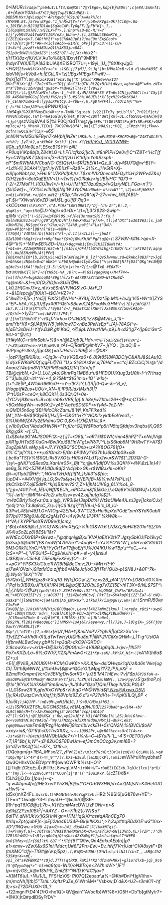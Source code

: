 0>I*MUR`clr&&p(^pa64uI;Lft4;Qm@X0:"7@YlEg0=,kdp(Ej%EDm\';c|e84;3mAvf$:.6`+(AearY0A`5=d?YC?jK@{TspElBCAdNE3-l-DQD5M\MxrJqVLe$pC*'APsKgwbjjC9$)Q^Aw#ak%]o!(MYH9B.Et.}57ew\BFgn."1_%nR=Z{Y=!Y>*;yo8=FKVgs>Uk?[Ci0@=:0&<,I0lEW.b~92?U@TDlAn{6gXoCAF~TyGqFF)IpFb^K{~_7,.[i{GpqkMLSX)@]);H]ILX>f*>,}:Bnp*%sB~Db-R;Y=?6]j"yzM94Yz&1YuGRTtI9R/eZu_bUna+).[i,285WULSE0mKT6_:[(ZCEiGx<$>7.CAD!hY2f">y{C%8#8JpPi?jmaC9m'EA$EeoY>(+/!D{@r;gFf;*#R~4<iC}s#ob>~kIR(C_GPFjlg">L3!<(i-CU+[3<3i*$.pzzE!rh5BOizQ1L%JK53ju=8AJ-75[pUr5M4I\%SQo5ES"|;o5Z"OT!~8j]X;+hV`x2^-t|HTX\8z<fIUV*LV'AuTo%8I;R/IDxvHY'9MPIf!(hdynTWX/ETjA[&3!bUiAi)XE1SRQT7L\=;+19yi_|U,,["8X#k*yJgO.<FlQ1{`23vwN$klX<bTrxa^>_s)&ELjj7jMJ],9!Jg"]b+1MHxJDcB:v1d_d\sbwhA95E_6`ldoVW|s<kVb&<h:|EGti_R\<?z]UBgxN1BgkPPwiF/--fn(x[]qlTY`:G@,@lzokVz8l"vh8;Sq|^X'|Raic^K9HGe%%kI2?8KrZ"MiXc'@}~"7o2c6T>e*TO[[|RoC13cQTK.RLZQxB(Uh\dNyu,=gbu+4@P^w#n.zNIoV*X^]bKvE:2bH7gNi'gwzoP~!%dvKZ\lTa/2:l?B%2?ST47}\r\L;@}PJ(xMI=]:Bp<-1_]~66'4ydN/7&%6*S5'PTn6vtCN|jq750C)t=i'C5y|3DD_A458NHp0GGs[l0zH)f%S/njU![u#&(h%!#6UE%(*X(lgxM29<5ktKO4!(F_cE\NPA1oRE~b\[yysLKP6tCy.s~rbE=/,0,FgD!wrP4]..rcOTZ!@!"%w+{-/c*hL(Jp=}A9*n=`;&PWIzK}o[-Th64*gk%X(A^N`msEkd4R+n*y~TmHK'Sg;oeh||v22|ITc7y_ptLb^lV^,7rO21f}ct/_PmV0A]xb9pc,!&Y]>46#IGalNyk{met_KrQr~d2Dmf'QetjRn(=3L.cfGSV0L=@aAx}H|U~L}p)\@`szV3q&VA4!S|%i'P0CjrGdT\m@yj`pf#Es'7(O6lRNItPojHTrSRa#$K/vQ&Fmp7o;w/*$_VManX,T{Cu}_7XO970w$3f4",8a[\ET;MAL9z;*HQZ_.;F#zzh"Vj;fkww-Dcfn!!wQCa)H^]i@/~w`**6S-jmN}N^wM5U!9FByn7<M{b*l(]NZ`H^(HK5uh.l_upPnBOYB~K9CFQ<B@>^Z4KTdDL5!%<c%h?;.]yT:k2,a:#XhO#_SxtkJ'j2t>.XC{`<HRf:K:d_,W!}3WNW-(IGh_s!U>*\Nn9Lo(';E5xcB?$YY=z#l]<P0uqV\Kp8b[b,Z84#LQ=L[:F(1!cfkb2j[ic7L;#8nP)PHQe0v[\C^{Z8T<'HcT[fFy+CW1gN&Z\Qa}cro|3~R#j^fzUTK"l0]o:Ya#Szspb-cP"$mRWbMJV*CbaNG-C5]Q{eU~$R|2bE(#1=Qz_&`.d[y4$U7Q@w^B{Y~<Ld%41,$3CAk4$"/]gt?:)yWE{!zF~Rz8(~,2(%x,_.jHvStR>*Xj-wS[qoNbbt,bz,>EHL6"U7KPd[bh/!z.T$xm!VI2QnecdMFQyI%H\2WPv4*Z&o}G(H2zp5<:6otOqEBf(V<})-vTw%{oGlRqkz<igUB|yHC''!Q73->_{-2/+27MoFH_I(CU[Iw1>/=*h}>UHMHfE?8zu9p*ip4vG*]z/yNE(_FGa=n'\|"}{fsi\\*5wt]+.,;YX%!LwIh(itg)Ng'W'JYpC`HAnHUu#e-w*azwW!'^,\J}osaEjKWk%?x<6iL=PK9%#.rw)@8n_nNtZ'j`K0p,^#xvcQ#^a[7-27v=hw_k9LfABU\-gT.$j<"XNvuN\6vZD'u#U$L:gUlfB'7jq3=<kCO`1KH8(s\FzXsY^,s^A.Ft9k^L0K(DRB1?}"Dj-(L%-Zr^;E:.2,-q%qKLs+_^ay>tRt`@J>Yqgi+a0>DI+"z)=|[;3(3$2S-2wip^-q\)M`9'CylYl'\~S5]}vUpF@R)0S.>f]Fe[3nrmat9R)7:fa.?Omlh4EaUSzI<oV*rgV0^ZgN)Dvh"]/EAvXnUxa^y]7H~,tl:}A'DXt^1w30IV63;]s.jaD=3HnR1%L,N&{qetYxz!YJ%o;o2!^24%9_paY{"4"Lx("3dU-XpU=#P1b*>b"lBB*hl"8($~<M@H+\[t7G@4j'V4DT&l!b\\h3G\c"Fl~;d.1I|z<ILa(l~~jbuA?QIdlDUR:%6g3r]rx)+W9p^kuh*C$+OjQMuKh)W"PgF!q@Q>(|`S7VdV-k#N:>qa<X-4@^'k%+^lAPw$B%8*D~)/`XsX+0qqWWh1jEmyS1KiEIQkN\YA;[+&1=m+,XZIH@KM94I)6SC=H'|]m1b]s}OF4]taGY0%1hg/C!KBQ(!Lx'|xFI9Z(V;aqnpB/(.Ww[65HzMM%)A!|PPH|[6@iXnd!EEO*|b,293LySL>WZ]0(XN(sqZ#_D_}2j"Qv5]wWnw.zd=QkWkc}8B3F"z>}gES+Gh%&e\4N$eSxD=D'WbKb*'nFbO)H@uBe1Ly0vXmb[^%\e(OGE|Nff{03l^QKg'#c3M@Qq{#e?s<)$KAl'0p2c[j3.5:\9Hjx|x!Ymr7[{;e`@T`xB_#E0X`Y:-ba`\MUVBHC[l|8*]+n{tH9bi-%A_)D?n:=~#|G$]vgeg@sq+/M<f74<=[vs[4fv/P=4ug&2noq8$*89g(hl/xT-dA7BD?zZTtBWD~N!CRw`ed-^q@mKi~&)~v)0{Q;Z!D]v=SU5{@N.[,k0,2H[GmJ3=y_n\VxsE$n\NF/NQ&\v*O*:J&rF_1)<~&}_Dlspc@Fj!0)X(~I$C{=VZ?<?5"8wZ\>E|5-.)*m5j|`FlX(2L@NHx*-9YiU|;7NDz*5p.M%+/eJg'Vi5+Wr^X]ZYS>^EP~hFA./%]JU}$yx#9l1_^Q5'vSBew*X24$FxqWu*3HN`^Pv|?B)y1#PG@??iE?,9:;i)U|k{X^@dh./*9y8s'c~/_#dXEtxzh)XWF4]JxaBm072]SQwi#$pm-z[D/h`1~>1yZ`J^^cm]ibRVYl]VP4\?@'[]%nTJRUHPHTj^vY`&]):^t=hu>G^#ND6)lizV*$@MVih_J,"&-am[Yb*K6>SfJA8fNW5`jsW/pw7D<nBz3PeNsEp*\.[Aj-?8AG(^v-h[aE(:3xDHJ=Y(fv.D$R,gh\KaQ_<@$pLWswzVM=p9\,Lh<d3')*g7<I]p6c'Ge^58lU-X"@ZC}[!H#yW,C=r:MnSbhl+%&>n(@\Z}gb9LHd>:`4Y%FTSa5RZ6d|$P6VA"Z-'/<ZO|x83T=ne>!FlB|dH0)8`_tA(~OjRa#B@imhV7~.j{$YQ:]p.aO;B+iEtP(mgPsl8s!_9)|gnQ8$,[=bTJHdsTDlR9@%=@08?=|ozP1]gfRK!R<?}>Iu;<utn]`Ln<=R>_+Ojq3v=FrsVVGBxa6+6_8!9t85]8@BDC!yC&A]!J&$LAu]O.\Ld{ixEWKaP0Df\qgFL@7G`"U,x:SI;81As$w\aj76Hd^==c*cj.BZcCi<fr1T8-Q@y!QX4Tmg4G5'RnbS-QiIZ9@?Qd<QA4X/:|3+Y:}q6xn$As_u\8eJgixknoL]I)Bi|:(lNtRmmBggxntt?kBF#<%!.16WopkII,1J*0{tEX9M>Cj%r@."/dAaaaZT4p{m8V<QT,8$H@.jT;W+^&lkUmffJ2Ieymf\AOAZw<4R0BvY4U,>fYM/PM$ciiBQ]2V:{Gd=fq?TBi@cjrbN,>2*U_LU/_yAo)GhnrPq?]#B6u^u&HFDO\})Xtug3zU0)t-!:^r7Hnsq5'"3]ubujQ:-iz\^^H-*4_9.?5Mt*$(G'm:x+1Q"'w1x{-{t+*:#E|lP_4W1dirt66Kc0+-=Y~/(K7zY,L(\R|]0-Qw-&~'B_v},(Hogp(f#2us+l}OU>,XN~j[:IP6RJdx\Mxh3\|?`P^tU0sP=ceQ<;k8CQKH_0s3Q/<c(e!TiTYAe2,_VAsOaS{w2s]mAk5}{f\0v@3B\"J0$2}mJko3-4"7.RG*V)NQ20gan>;Q[+0e-r|YC7v]R$muxk.iB+a\Lrhb8xVBR,|g[.ti'h8e}w71#us26+<@*d;CT3E=<5OxWegWn--w85X;2=yAE^AaYa$Dt80F>vYj4d~?cZ:N!-x:QMD)5n6og`$BHMcOXcZamJ&'W\,KnFFiked%[M'_YN~8H$(K$yE8(]HJ[]5~O&Gt"H?Y^AQXI!>yktbEoVveo1.,-S%UibIWfZA7y2EMdmUQC'0,$X~|{7)@}R%L&*.(,v{Ib0yDa(*Abdu6HN5N*"Tr;fI/o^G2jW$Pbq*p5HN5tqGfdtjov3hqbs{K,Q659Xg;g$k`~r[.:ZL;{Ld|$oke(K\"MJ!SO9F!Q:~z{\]T~rO8(L"=aRTkl$0WV<kJ1WB;,sO!1g*k4H9Okp:s1e5#dCHN/KI_vxs084N9&".9j:1LH.C[4[xy0=c.=ioHZ:Vf!:@x[:8CCAZvmul'/`U7sR^NWk`#dm:EKy=5d|+?66SIOnS1xxc'"]ccR8J&^BOD,v6)r8M55V%CJE*YtsT.2ujZKJS7rC@GuEM=7:-Q["ee!HqzeaIAtynMfI`WNBz}f5~NHMYF&El>,rmn4BhPZ^T+nNc]Vi@pXR1gJHTsS$:0uOn4Bw[Ko)$8[1pW`gLvPR/P,"^L(xS6tab5M^9HRwTY>A7$}ZugZpkM}.eMg.y&*J?.YY0fBQ"$CDnb+;zA?X&OG761fO+(!%`C"p[Y%L>**;uS!O<FYoPT&Qs\CWuer6bz17sZ63$!RtT^bu@4<F,6AUfiJ2_\7Ru2xUe6G][zdn)f0O;?d89"[vSSbV%pAYiqTE-pTOl~|RCVRgy4q~:FgoVs?y!cD;6k*)Utr?.qucAA9:eD)aC-5F_.F<o%tJw7D0?EL,e*p)>m3>E/Gn.bP3Wy1`637h1U6bQ1p09+sB!(.bc6a"TSfV%!$9QL!#s5VXO{s:H00dYALdT]o2wur&W?$[".2D3Q/-G-'|sy\~gNK)"a$Res9a.Xan)hr05<_Bjt`*o;@uV]dIfOV%s3QKH/*4W\8zL1n}<H2Q'.eTV+2Zd^,w[I%XMSQrC~be&WL&kLg4Jj5HX@YET~=tjI}tfEL&BWrZA)^]zS!Vfn/lG+<YWV}9$n$n0vDC[6~Vc|P}}]*bYE;':Hdih10\%IqB#3@VmL]m~wC[4'UKs*[zkJ2Y+kL8,`LIz'VS5QnaNRR3N6~:jj|,KfLmw%vG!GfLdA.W!,Mi>4'iae6g,5LYQ<5ZN\A|4lDu8d[2^A4(eb>Gk=r$WlBJxhl~oKn?@i~x)t1yb2@HF;'";NGhxTzH}d{{itfN_}I;Al3"s$fpc;[upD4~+#4XV@j`jq.LG;Sw?s&jq+}hf{EPlfB~)&%;wM7sP:Ls]](tkCt1xbi77.ojE5d#P.*k|s)BXmv?S:7_Z>1(jhMUiV9g_6LY%oL_8-\j"j;p=/41lY7~A_)E)n}Nff/&EUh_>iPC4Jm&f5]&Ge,!).eQq8V'n5D$WJf+LXi)G"%|-iw1{--jIMPN>47oZr.#loXsv=ev42.oj|hu[g%$2l-`m4zCBr)y%of+z:0a:u`q@_Y/R3i$e)3spDd%\Wt$aUIMe4}Ls:i3gv|]ckoiCJx[*jn0j'z^a;T3.8q9cC_7s\~}i(CS'8zg?j"?[|/9~l]-5'x_18_lU-&3PwL#8[ih48}1.G+N1Ogr42E(h4,:9W"CZ<HdQ>BxHui6ipXePGdE"pmY&YdK0abR977p(l?T5Rg0}&.6Ex2gMsTO+!4Vj9vM.]P3P)(`%kW8k=-H^VA;!`kYPP'keXRWD9e{h]cmy,[^$b)xA6&9@zL)/%0}W&izRmXEjQjr%|hG)&Wk6.LN)&Q,6bH#B201a*S[Z0hJK4)uSo2Lz8}8E$\I'l&r?wWtEc.O)XrB]P*GHwz=]'@qhqni@B}x!`KVA)aEXV2tV7`JgsySbKi:\IFb19vyCfb3sx[rS@dtN"fP&7eaWj"479i75r?'>4oqN~T=YJ%PO'N^W`[,obH>a8'8YdO19M]:ORkTLYnC)^Vk?YyCr!TwT?@oE/f*J%}04!KU%wTBp'z^*xC_~<+[cS*=P"~!;`VF6U45~)Cg$/eUlh>p#\~e\~y4]lrsIu\(J$E$)er+C5eE$`TREa8jFvXEeyfO^=J?>+pGV^YPSX3k/Gtuc1)W16R@Br,Cmv;2U-<MH+R-K-a)7wA'OVzi>)9i!ztMCa.z|ff:b6=MReJa[IoO3fHTe']QUb-p}$N&J>&0F^7k-jfj:WyG/'|&X["Y7#[57Qdx||_WHE]pz8<FXufR}.W(k|]OD\v\Zj"xz=y2B_pV4"f}VYv{7)8Oo10%Xm/"PqHx3(B9XuJ*FltX}i?)R4@L$@bSjE32O/bL9g7v7,E[5E>h\T3X>6/NL$7SF^\h|;{.hMc<)_@J`E{tpe9[\9(rY.Z3#IY+6&v;U1^*%;VqO5$B_C%F%<"BPzXvAi-mL">WEPCQd15I*/$_;!a0G87"|_ji$4Zu6gRCtw[.PktT{z=SM4ko@0[i2Z"Ea7~&'cNQ~Sa$x$^(jlGVBtWc+C|aA!EtQ|AS_DWu<0x^.z!k&s}k/i3@pgG\y;wm/|dr[`SrmPJ50`RNY1vF=#[XvQB[ip.)/k(AK"bN[Vtp)BPOBqeO+,Le<o)l4X27mNmZ(kmu)_l+ore@e_rQt$*+swpG+dJ-iDO@(tXUQ:'kd/|_!o1B]AiK|g0-PDJ=I@?*>d1RNqX1BLmdWFF/[--]CfBu=o%Tkde-O-v4}6(W^R,tJBl6&~jIQi-o\JU"a0v$,[D92PN,f}201YwBeoQeLc'}I!NNSV>1sAj&lrJeye<wy,rll/72a,7~]8}g{A~_S6F(j0sUauY//PhBULJ|cP-B&p"/\^nTlE:;}7,>dVt`x[H\A']HA+Yj&miNoPV7YgIvR||qC8>Xu"m-TfvfZZY~kVh0l-0)(L*dTwTw*HyUI@Ibu8p!P|@P:2VCijXoQHM~,L|T-g^UsiOA$\!HfbnvMLBw$5vey.gb#%{>p3dR>dkC9{/GXDC-2:8cowXo+v~kr1A~D@Szk{}@0G\n:5=4V88B.Ig6q0LJ<jw+|1h5??Po7=KXZuLa~6%;GWk7;I1ZXjPmAwG`rlZ1*Kp~saK/.kVYJX_N{r~|`)xA'W{h8a$[2+;u\<E{[,@Vi!B_A26UI9}H>KCM;OwK6>>KK.&fik~ds!QHwpk1qN/z&d6n"Ake[ugCI].TA^hBpWNW_j/%mUw[$@w^QCe'G!LMpg??_72,IP}$LpXF<8ZmdPrOmpm]VcrOv3BVtgDwSor%nE3[aL*B{1=d+ltu8V.&X`zLr}Pfmbb-!nE`i-Ig+09f76N_'er#s'Th_F)fo#[Qw0dgE&&A1yG3<>7`|$K0+"ju3B'M4ThlEvv.:7v|F$p`}GY}9foH-a-oGsOBPwi@CbTPNod@'4BCA6\M/tfjEi;fLZN;0lIuAm:hWW[:,\Ju<Fpy/z`S'gx(hoP,n}@1o"]KYxX%h?X&6"8mSns/u-]kJ_$4w"GzoTfQn!)T!iqy`h/S3LPG]4?<U_G|$xwZR'6,gfe(KxCYPp&rVi\hgD+W@W5id$ft,Nzo@Axwa.D5V)[]y;RAsDJqzCvvh}0qf];hj58VpId9Z,6.d"J_>P2?dVt<-?+KpK!l1LQj$_v9P<5]ci$5t`j)j4QJfP-'!mBv0M~pmMI`Rc}`G,J'9<D)CM3xjkh5I_~<iZ\`1SPKU/2TSh_XiGGNS3t$J,v8[M;q9NJ03]`1Z57Ub#0"q=V}R4-+b?GL9C|WEh/M+T/>JZ<XWnQ8FqjS'zPoCN9"zsp/\AC4q?vZ"]l:SX)%j:@CJ@%X&X_i'Rw,=yS2=JE*V_V3\fAPT66el%|\8S)JHa)G?m=:-B<<vooM$%N.KCr0ASq{-^Wy!JFNzhp/W]SXR!8dUu/M6tji~dUk<;e8z:{q6@9Uuwz%XK`Fm98fPzglHonWlFj9icm1b!v4kEH+5s'QN2N,%{BVCi/$oA?=xny>ia&;'{0^R\hc0}1TwX#Xv_:~++`]QO92Pr,u@rR0?%cc<:OrG?(4vrx--)s*w&bT!+7D4cN}`t\MNQb]ABe7+/+1%r&~C~l$YuPI:`L_-4'S+0ET0{)yR=<T;}R"$b{,k;W"+;D\82UO$F8EwUm~ef3mCnOCcg3v,nmI6B+?[a^dZvr#K4|f%L~37<_'Q19~e,{OQojrgm|g>1IBA_MFsx(ZT,yPw*!`Z)u3v\m3qr7&:W)t3Or]a(zxQ\K!GcL#Ou|&.>q#"IOp/Mp"i>"4P'd)>4T_9^^/(7.kXz~EzEul|l&1Q@:KPl,!omiJ8V`WN^uKfnyzbhetFQw3OHhxVOoEDVp^n#t]ownOWP'&%rs)HO1?{[]Tk@:ZCEqE;J|xj6T9zL8vwgLVM~`ir0kHN/T=r8oBZ(EGZ<b,7q8Jc1lcu("p*D/E^')Wy;l<--PZ2UvoJP*ts"CUOr{Ij"D'){'"i0uIKkP.`{JcZ1})d&>(5Lh3}jQ,Dx:]_]pu+j+-q-"q.w4#qm4fx{{lHE3xeIYY5XN|B@u(*OFOr6W3HN]dxAx7fMl]sN=K#HeVUO+Hw%-_+(d5x{mXZ4F`L.&vsr&.t[%RGNrN6h<9oYxgP3vk:`HR2:%9S!6[uG&76w+YE">(TF=n*'Owa@-?3-!L/hyaD+-1@qIhA)@8R~[Rh^pqT*6)CB@z]:7b~,K]YE;mMA*rcDWLfzF*ONr=_p>&(q9k$jZZPzn]0Bk^5|+AAYZ:O*%\}1nQktrtq(nFALrPLiqdcd\~\N/g|cjA_z$~7l|bZ{UW}&a?6alTV_dNVUkVx'jGSHnN'gn=)]1MHq$l}0^as#qARhCEg7O-#h1q=Zpt{qubF]n-ipE[i2Aa46U34P-Gk\i!#KXU^;>?;3Jp##qRDdX\E'w3"Xnx-JD^/1NQwu.=1`MUD_&]a<d8+v~841_dOs8A4T|7C/Uk#NTqsC-|T+P)xRyf,G}=;/QtTxG:h79$I8THHDXG%5K=Q%+x/E7lXO>SN|i3%hb,@L/}rZP':7'dh1ZRt81<HD1~v1sRly:q0b2q)Q!<$bziA2Y&AMg#1]yAsfsa$q+uLT*N#F0-8v8{Rfoy<i{r{6Q]?tK.6DT'^*KT@{`6?"Q9w;Qn4EakuAEb\n}|p?e1>xmw~vZwX&x6S1nHMdcr\;U#6F2Pn>Ew)+Ev_hNf7Vrt|Uat^CVA8xytF+Bt(tnXMO"c!fy~T!G#@/w_.pj5p`2;,f;R%@X+BUO6r[O*Nlui\nllNJtfcb<T_,.AR@c2h2535#g+X=>mE-vpi_/A^s#ZFBWKZ**zQjd.JTT!\qtPXD,7mKi)*K2'dfzvW+MRx|+g]1o!d)xb~jq}_9c6]5'@ZyyoDqq*>^-h]eW`q6(qo-1N!X/oN$To}e<2A?h:aW>"]F'?\p=m]vGS;_k@v1S!d^8_ZmlZ$^"iN(D,K^#C?ja=?~K]MT6\u}.+NiJ1J*L,.FFSHz}0S-I?i07Q]2epa:n\a%+@Kh#Dnl^f]gVl\hx>*(m}mcNh]l[tb[5"TshL:.Xq!tzP*uZe_61Wrr&M*"Vsbkw;D`*d&X<U2~r3mK11~hf$;>s>Z?2DFUX0<G*L,?+f22mgnlFtD4'4[7rO<hx1Q(=QV@sin'\"AVocfb}Wf%8*}G5H=Db"b[gtMy\r7+*@KX;ItQ#pdlDSyFfDV^